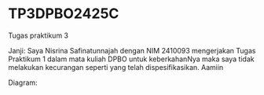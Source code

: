 # TP3DPBO2425C
Tugas praktikum 3

Janji:
Saya Nisrina Safinatunnajah dengan NIM 2410093 mengerjakan Tugas Praktikum 1 dalam mata kuliah DPBO untuk keberkahanNya maka saya tidak melakukan kecurangan seperti yang telah dispesifikasikan. Aamiin

Diagram:

